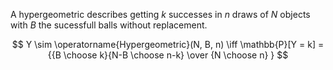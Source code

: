 A hypergeometric describes getting $k$ successes in $n$ draws of $N$ objects with $B$ the sucessfull balls without replacement.

$$
Y \sim \operatorname{Hypergeometric}(N, B, n) \iff \mathbb{P}[Y = k] = {{B \choose k}{N-B \choose n-k} \over {N \choose n} }
$$